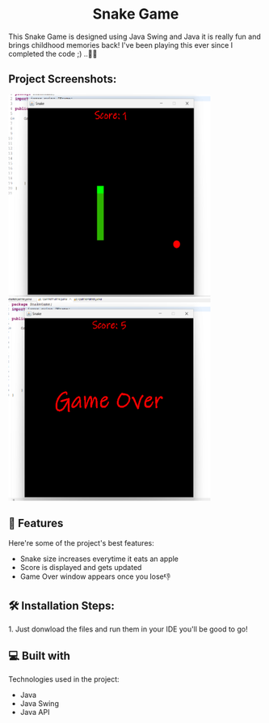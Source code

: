 <h1 align="center" id="title">Snake Game</h1>

<p id="description">This Snake Game is designed using Java Swing and Java it is really fun and brings childhood memories back! I've been playing this ever since I completed the code ;) ..🐍🐍</p>

<h2>Project Screenshots:</h2>

<img src="game_running.png" alt="project-screenshot" width="400" height="400/">

<img src="game_over.png" alt="project-screenshot" width="400" height="400/">

  
  
<h2>🧐 Features</h2>

Here're some of the project's best features:

*   Snake size increases everytime it eats an apple
*   Score is displayed and gets updated
*   Game Over window appears once you lose👎

<h2>🛠️ Installation Steps:</h2>

<p>1. Just donwload the files and run them in your IDE you'll be good to go!</p>

  
  
<h2>💻 Built with</h2>

Technologies used in the project:

*   Java
*   Java Swing
*   Java API
